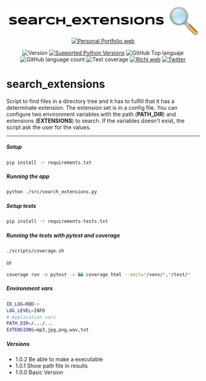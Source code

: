 
<div align="center">
<img src="search_extensions.png" alt="drawing" width="600"/>
<a href="https://richionline-portfolio.nw.r.appspot.com"><img src="https://richionline-portfolio.nw.r.appspot.com/static/assets/falken_logo.ico" width=40 alt="Personal Portfolio web"></a>


![Version](https://img.shields.io/badge/version-1.0.2-blue) [![Supported Python Versions](https://img.shields.io/pypi/pyversions/rich/10.11.0)](https://www.python.org) 
![GitHub Top languaje](https://img.shields.io/github/languages/top/falken20/search_extensions) ![GitHub language count](https://img.shields.io/github/languages/count/falken20/search_extensions) ![Test coverage](https://img.shields.io/badge/test%20coverage-93%25-green)
[![Richi web](https://img.shields.io/badge/web-richionline-blue)](https://richionline-portfolio.nw.r.appspot.com) 
[![Twitter](https://img.shields.io/twitter/follow/richionline?style=social)](https://twitter.com/richionline)
</div>


# search_extensions
Script to find files in a directory tree and it has to fulfill that it has a determinate extension. The extension set is in a config file. You can configure two environment variables with the path (**PATH_DIR**) and extensions (**EXTENSIONS**) to search. If the variables doesn't exist, the script ask the user for the values.

---
##### Setup

```bash
pip install -r requirements.txt
```

##### Running the app

```bash
python ./src/search_extensions.py
```

##### Setup tests

```bash
pip install -r requirements-tests.txt
```

##### Running the tests with pytest and coverage

```bash
./scripts/coverage.sh
```
or
```bash
coverage run -m pytest -v && coverage html --omit=*/venv/*,*/test/*
```

##### Environment vars
```bash
ID_LOG=ROD->
LOG_LEVEL=INFO
# Application vars
PATH_DIR=/.../...
EXTENSIONS=mp3,jpg,png,wav,txt
```

##### Versions
- 1.0.2 Be able to make a executable
- 1.0.1 Show path file in results
- 1.0.0 Basic Version